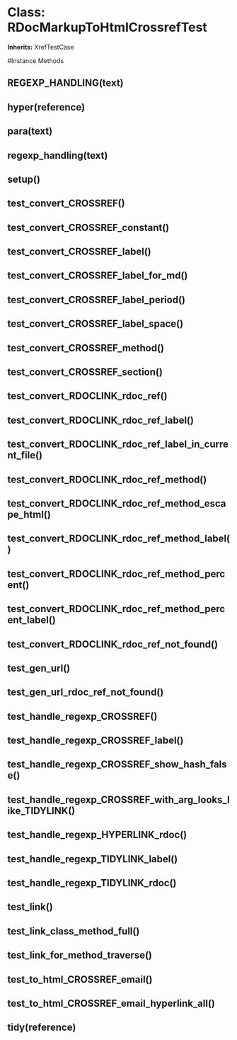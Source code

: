 # Class: RDocMarkupToHtmlCrossrefTest
**Inherits:** XrefTestCase
    




#Instance Methods
## REGEXP_HANDLING(text) [](#method-i-REGEXP_HANDLING)

## hyper(reference) [](#method-i-hyper)

## para(text) [](#method-i-para)

## regexp_handling(text) [](#method-i-regexp_handling)

## setup() [](#method-i-setup)

## test_convert_CROSSREF() [](#method-i-test_convert_CROSSREF)

## test_convert_CROSSREF_constant() [](#method-i-test_convert_CROSSREF_constant)

## test_convert_CROSSREF_label() [](#method-i-test_convert_CROSSREF_label)

## test_convert_CROSSREF_label_for_md() [](#method-i-test_convert_CROSSREF_label_for_md)

## test_convert_CROSSREF_label_period() [](#method-i-test_convert_CROSSREF_label_period)

## test_convert_CROSSREF_label_space() [](#method-i-test_convert_CROSSREF_label_space)

## test_convert_CROSSREF_method() [](#method-i-test_convert_CROSSREF_method)

## test_convert_CROSSREF_section() [](#method-i-test_convert_CROSSREF_section)

## test_convert_RDOCLINK_rdoc_ref() [](#method-i-test_convert_RDOCLINK_rdoc_ref)

## test_convert_RDOCLINK_rdoc_ref_label() [](#method-i-test_convert_RDOCLINK_rdoc_ref_label)

## test_convert_RDOCLINK_rdoc_ref_label_in_current_file() [](#method-i-test_convert_RDOCLINK_rdoc_ref_label_in_current_file)

## test_convert_RDOCLINK_rdoc_ref_method() [](#method-i-test_convert_RDOCLINK_rdoc_ref_method)

## test_convert_RDOCLINK_rdoc_ref_method_escape_html() [](#method-i-test_convert_RDOCLINK_rdoc_ref_method_escape_html)

## test_convert_RDOCLINK_rdoc_ref_method_label() [](#method-i-test_convert_RDOCLINK_rdoc_ref_method_label)

## test_convert_RDOCLINK_rdoc_ref_method_percent() [](#method-i-test_convert_RDOCLINK_rdoc_ref_method_percent)

## test_convert_RDOCLINK_rdoc_ref_method_percent_label() [](#method-i-test_convert_RDOCLINK_rdoc_ref_method_percent_label)

## test_convert_RDOCLINK_rdoc_ref_not_found() [](#method-i-test_convert_RDOCLINK_rdoc_ref_not_found)

## test_gen_url() [](#method-i-test_gen_url)

## test_gen_url_rdoc_ref_not_found() [](#method-i-test_gen_url_rdoc_ref_not_found)

## test_handle_regexp_CROSSREF() [](#method-i-test_handle_regexp_CROSSREF)

## test_handle_regexp_CROSSREF_label() [](#method-i-test_handle_regexp_CROSSREF_label)

## test_handle_regexp_CROSSREF_show_hash_false() [](#method-i-test_handle_regexp_CROSSREF_show_hash_false)

## test_handle_regexp_CROSSREF_with_arg_looks_like_TIDYLINK() [](#method-i-test_handle_regexp_CROSSREF_with_arg_looks_like_TIDYLINK)

## test_handle_regexp_HYPERLINK_rdoc() [](#method-i-test_handle_regexp_HYPERLINK_rdoc)

## test_handle_regexp_TIDYLINK_label() [](#method-i-test_handle_regexp_TIDYLINK_label)

## test_handle_regexp_TIDYLINK_rdoc() [](#method-i-test_handle_regexp_TIDYLINK_rdoc)

## test_link() [](#method-i-test_link)

## test_link_class_method_full() [](#method-i-test_link_class_method_full)

## test_link_for_method_traverse() [](#method-i-test_link_for_method_traverse)

## test_to_html_CROSSREF_email() [](#method-i-test_to_html_CROSSREF_email)

## test_to_html_CROSSREF_email_hyperlink_all() [](#method-i-test_to_html_CROSSREF_email_hyperlink_all)

## tidy(reference) [](#method-i-tidy)

